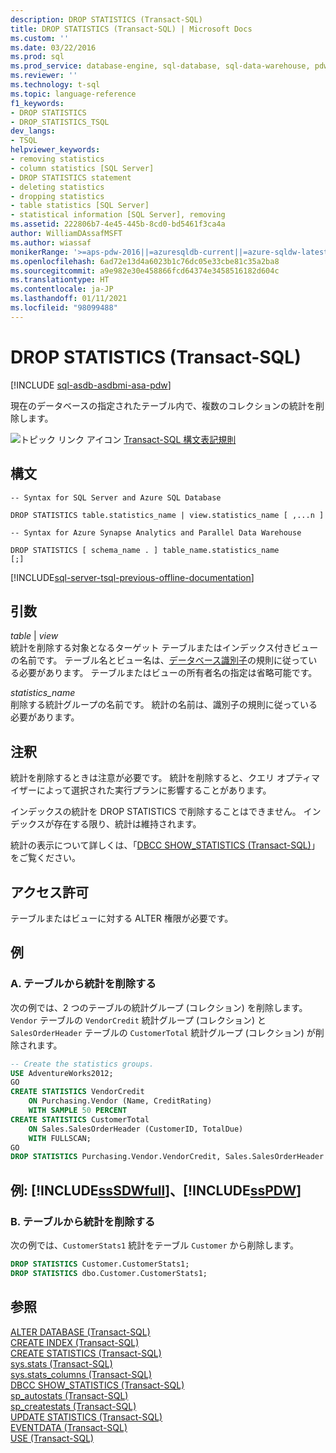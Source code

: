 ```yaml
---
description: DROP STATISTICS (Transact-SQL)
title: DROP STATISTICS (Transact-SQL) | Microsoft Docs
ms.custom: ''
ms.date: 03/22/2016
ms.prod: sql
ms.prod_service: database-engine, sql-database, sql-data-warehouse, pdw
ms.reviewer: ''
ms.technology: t-sql
ms.topic: language-reference
f1_keywords:
- DROP STATISTICS
- DROP_STATISTICS_TSQL
dev_langs:
- TSQL
helpviewer_keywords:
- removing statistics
- column statistics [SQL Server]
- DROP STATISTICS statement
- deleting statistics
- dropping statistics
- table statistics [SQL Server]
- statistical information [SQL Server], removing
ms.assetid: 222806b7-4e45-445b-8cd0-bd5461f3ca4a
author: WilliamDAssafMSFT
ms.author: wiassaf
monikerRange: '>=aps-pdw-2016||=azuresqldb-current||=azure-sqldw-latest||>=sql-server-2016||>=sql-server-linux-2017||=azuresqldb-mi-current'
ms.openlocfilehash: 6ad72e13d4a6023b1c76dc05e33cbe81c35a2ba8
ms.sourcegitcommit: a9e982e30e458866fcd64374e3458516182d604c
ms.translationtype: HT
ms.contentlocale: ja-JP
ms.lasthandoff: 01/11/2021
ms.locfileid: "98099488"
---
```

# <a name="drop-statistics-transact-sql"></a>DROP STATISTICS (Transact-SQL)
[!INCLUDE [sql-asdb-asdbmi-asa-pdw](../../includes/applies-to-version/sql-asdb-asdbmi-asa-pdw.md)]

  現在のデータベースの指定されたテーブル内で、複数のコレクションの統計を削除します。  
  
 ![トピック リンク アイコン](../../database-engine/configure-windows/media/topic-link.gif "トピック リンク アイコン") [Transact-SQL 構文表記規則](../../t-sql/language-elements/transact-sql-syntax-conventions-transact-sql.md)  
  
## <a name="syntax"></a>構文  
  
```syntaxsql
-- Syntax for SQL Server and Azure SQL Database  
  
DROP STATISTICS table.statistics_name | view.statistics_name [ ,...n ]  
```  
  
```syntaxsql
-- Syntax for Azure Synapse Analytics and Parallel Data Warehouse  
  
DROP STATISTICS [ schema_name . ] table_name.statistics_name   
[;]  
```  
  
[!INCLUDE[sql-server-tsql-previous-offline-documentation](../../includes/sql-server-tsql-previous-offline-documentation.md)]

## <a name="arguments"></a>引数
 *table* | *view*  
 統計を削除する対象となるターゲット テーブルまたはインデックス付きビューの名前です。 テーブル名とビュー名は、[データベース識別子](../../relational-databases/databases/database-identifiers.md)の規則に従っている必要があります。 テーブルまたはビューの所有者名の指定は省略可能です。  
  
 *statistics_name*  
 削除する統計グループの名前です。 統計の名前は、識別子の規則に従っている必要があります。  
  
## <a name="remarks"></a>注釈  
 統計を削除するときは注意が必要です。 統計を削除すると、クエリ オプティマイザーによって選択された実行プランに影響することがあります。  
  
 インデックスの統計を DROP STATISTICS で削除することはできません。 インデックスが存在する限り、統計は維持されます。  
  
 統計の表示について詳しくは、「[DBCC SHOW_STATISTICS &#40;Transact-SQL&#41;](../../t-sql/database-console-commands/dbcc-show-statistics-transact-sql.md)」をご覧ください。  
  
## <a name="permissions"></a>アクセス許可  
 テーブルまたはビューに対する ALTER 権限が必要です。  
  
## <a name="examples"></a>例  
  
### <a name="a-dropping-statistics-from-a-table"></a>A. テーブルから統計を削除する  
 次の例では、2 つのテーブルの統計グループ (コレクション) を削除します。 `Vendor` テーブルの `VendorCredit` 統計グループ (コレクション) と `SalesOrderHeader` テーブルの `CustomerTotal` 統計グループ (コレクション) が削除されます。  
  
```sql  
-- Create the statistics groups.  
USE AdventureWorks2012;  
GO  
CREATE STATISTICS VendorCredit  
    ON Purchasing.Vendor (Name, CreditRating)  
    WITH SAMPLE 50 PERCENT  
CREATE STATISTICS CustomerTotal  
    ON Sales.SalesOrderHeader (CustomerID, TotalDue)  
    WITH FULLSCAN;  
GO  
DROP STATISTICS Purchasing.Vendor.VendorCredit, Sales.SalesOrderHeader.CustomerTotal;  
```  
  
## <a name="examples-sssdwfull-and-sspdw"></a>例: [!INCLUDE[ssSDWfull](../../includes/sssdwfull-md.md)]、[!INCLUDE[ssPDW](../../includes/sspdw-md.md)]  
  
### <a name="b-dropping-statistics-from-a-table"></a>B. テーブルから統計を削除する  
 次の例では、`CustomerStats1` 統計をテーブル `Customer` から削除します。  
  
```sql  
DROP STATISTICS Customer.CustomerStats1;  
DROP STATISTICS dbo.Customer.CustomerStats1;  
```  
  
## <a name="see-also"></a>参照  
 [ALTER DATABASE &#40;Transact-SQL&#41;](../../t-sql/statements/alter-database-transact-sql.md)   
 [CREATE INDEX &#40;Transact-SQL&#41;](../../t-sql/statements/create-index-transact-sql.md)   
 [CREATE STATISTICS &#40;Transact-SQL&#41;](../../t-sql/statements/create-statistics-transact-sql.md)   
 [sys.stats &#40;Transact-SQL&#41;](../../relational-databases/system-catalog-views/sys-stats-transact-sql.md)   
 [sys.stats_columns &#40;Transact-SQL&#41;](../../relational-databases/system-catalog-views/sys-stats-columns-transact-sql.md)   
 [DBCC SHOW_STATISTICS &#40;Transact-SQL&#41;](../../t-sql/database-console-commands/dbcc-show-statistics-transact-sql.md)   
 [sp_autostats &#40;Transact-SQL&#41;](../../relational-databases/system-stored-procedures/sp-autostats-transact-sql.md)   
 [sp_createstats &#40;Transact-SQL&#41;](../../relational-databases/system-stored-procedures/sp-createstats-transact-sql.md)   
 [UPDATE STATISTICS &#40;Transact-SQL&#41;](../../t-sql/statements/update-statistics-transact-sql.md)   
 [EVENTDATA &#40;Transact-SQL&#41;](../../t-sql/functions/eventdata-transact-sql.md)   
 [USE &#40;Transact-SQL&#41;](../../t-sql/language-elements/use-transact-sql.md)  
  
  


